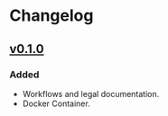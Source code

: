 # Changelog

## [v0.1.0](https://github.com/willtheorangeguy/Note-Style-Guide/releases/tag/v0.1.0)

### Added

- Workflows and legal documentation.
- Docker Container.
